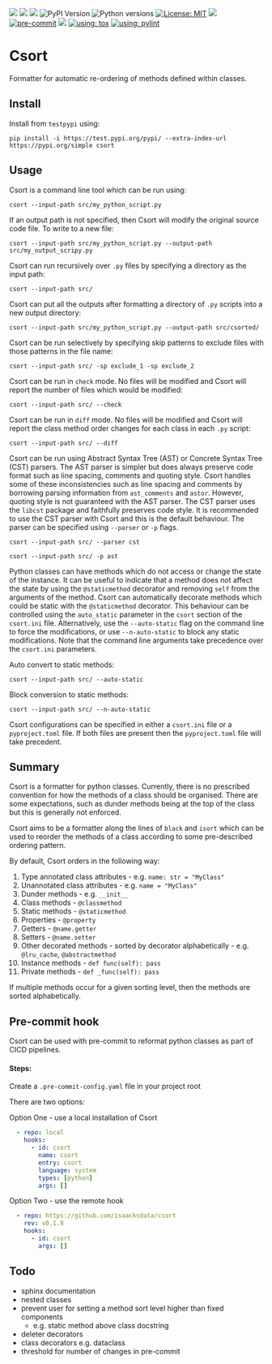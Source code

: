 <a href="https://github.com/isaacksdata/csort/actions/workflows/test_publish.yaml"><img src="https://github.com/isaacksdata/csort/actions/workflows/test_publish.yaml/badge.svg"></a>
<a href="https://github.com/isaacksdata/csort/actions/workflows/tox_ci.yaml"><img src="https://github.com/isaacksdata/csort/actions/workflows/tox_ci.yaml/badge.svg"></a>
<a href="https://codecov.io/gh/isaacksdata/csort"><img src="https://codecov.io/gh/isaacksdata/csort/branch/main/graph/badge.svg"></a>
![PyPI Version](https://img.shields.io/pypi/v/csort.svg)
![Python versions](https://img.shields.io/badge/Python-3.9--3.12-blue.svg)
<a href="https://github.com/isaacksdata/csort/blob/main/LICENSE"><img alt="License: MIT" src="https://black.readthedocs.io/en/stable/_static/license.svg"></a>
<a href="https://github.com/psf/black"><img src="https://img.shields.io/badge/code%20style-black-000000.svg"></a>
<a href="https://github.com/pre-commit/pre-commit"><img src="https://img.shields.io/badge/pre--commit-enabled-brightgreen?logo=pre-commit" alt="pre-commit" style="max-width:100%;"></a>
<a href="https://mypy-lang.org/"><img src="https://www.mypy-lang.org/static/mypy_badge.svg"></a>
<a href="https://tox.wiki/en/4.15.0/"><img alt="using: tox" src="https://img.shields.io/badge/using-tox-00AA00.svg"></a>
<a href="https://pylint.readthedocs.io/en/stable/"><img alt="using: pylint" src="https://img.shields.io/badge/pylint-10.0-blue.svg"></a>

# Csort

Formatter for automatic re-ordering of methods defined within classes.

## Install

Install from `testpypi` using:

```commandline
pip install -i https://test.pypi.org/pypi/ --extra-index-url https://pypi.org/simple csort
```

## Usage

Csort is a command line tool which can be run using:

```commandline
csort --input-path src/my_python_script.py
```

If an output path is not specified, then Csort will modify the original source code file. To write to a new file:

```commandline
csort --input-path src/my_python_script.py --output-path src/my_output_scripy.py
```

Csort can run recursively over `.py` files by specifying a directory as the input path:

```commandline
csort --input-path src/
```

Csort can put all the outputs after formatting a directory of `.py` scripts into a new output directory:

```commandline
csort --input-path src/my_python_script.py --output-path src/csorted/
```

Csort can be run selectively by specifying skip patterns to exclude files with those patterns in the file name:

```commandline
csort --input-path src/ -sp exclude_1 -sp exclude_2
```

Csort can be run in `check` mode. No files will be modified and Csort will report the number of files which would be
modified:

```commandline
csort --input-path src/ --check
```

Csort can be run in `diff` mode. No files will be modified and Csort will report the class method order changes for
each class in each `.py` script:

```commandline
csort --input-path src/ --diff
```

Csort can be run using Abstract Syntax Tree (AST) or Concrete Syntax Tree (CST) parsers. The AST parser is simpler
but does always preserve code format such as line spacing, comments and quoting style. Csort handles some of these
inconsistencies such as line spacing and comments by borrowing parsing information from `ast_comments` and `astor`.
However, quoting style is not guaranteed with the AST parser. The CST parser uses the `libcst` package and faithfully
preserves code style. It is recommended to use the CST parser with Csort and this is the default behaviour.
The parser can be specified using `--parser` or `-p` flags.

```commandline
csort --input-path src/ --parser cst
```

```commandline
csort --input-path src/ -p ast
```

Python classes can have methods which do not access or change the state of the instance. It can be useful to indicate
that a method does not affect the state by using the `@staticmethod` decorator and removing `self` from the
arguments of the method. Csort can automatically decorate methods which could be static with the `@staticmethod`
decorator. This behaviour can be controlled using the `auto_static` parameter in the `csort` section of the
`csort.ini` file. Alternatively, use the `--auto-static` flag on the command line to force the modifications, or use
`--n-auto-static` to block any static modifications. Note that the command line arguments take precedence over the
`csort.ini` parameters.

Auto convert to static methods:

```commandline
csort --input-path src/ --auto-static
```

Block conversion to static methods:

```commandline
csort --input-path src/ --n-auto-static
```

Csort configurations can be specified in either a `csort.ini` file or a `pyproject.toml` file. If both files are
present then the `pyproject.toml` file will take precedent.

## Summary

Csort is a formatter for python classes. Currently, there is no prescribed convention for how the methods of a class
should be organised. There are some expectations, such as dunder methods being at the top of the class but this is
generally not enforced.

Csort aims to be a formatter along the lines of `black` and `isort` which can be used to reorder the methods of a class
according to some pre-described ordering pattern.

By default, Csort orders in the following way:

1. Type annotated class attributes - e.g. `name: str = "MyClass"`
1. Unannotated class attributes - e.g. `name = "MyClass"`
1. Dunder methods - e.g. `__init__`
1. Class methods - `@classmethod`
1. Static methods - `@staticmethod`
1. Properties - `@property`
1. Getters - `@name.getter`
1. Setters - `@name.setter`
1. Other decorated methods - sorted by decorator alphabetically - e.g. `@lru_cache`, `@abstractmethod`
1. Instance methods - `def func(self): pass`
1. Private methods - `def _func(self): pass`

If multiple methods occur for a given sorting level, then the methods are sorted alphabetically.

## Pre-commit hook

Csort can be used with pre-commit to reformat python classes as part of CICD pipelines.

#### Steps:

Create a `.pre-commit-config.yaml` file in your project root

There are two options:

Option One - use a local installation of Csort

```yaml
  - repo: local
    hooks:
      - id: csort
        name: csort
        entry: csort
        language: system
        types: [python]
        args: []
```

Option Two - use the remote hook

```yaml
  - repo: https://github.com/isaacksdata/csort
    rev: v0.1.8
    hooks:
      - id: csort
        args: []
```

## Todo

- sphinx documentation
- nested classes
- prevent user for setting a method sort level higher than fixed components
  - e.g. static method above class docstring
- deleter decorators
- class decorators e.g. dataclass
- threshold for number of changes in pre-commit
